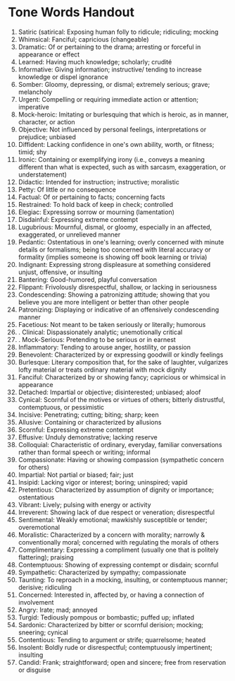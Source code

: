 # Tone Words Handout

1. Satiric (satirical: Exposing human folly to ridicule; ridiculing; mocking 
2. Whimsical: Fanciful; capricious (changeable) 
3. Dramatic: Of or pertaining to the drama; arresting or forceful in appearance or effect 
4. Learned: Having much knowledge; scholarly; crudité 
5. Informative: Giving information; instructive/ tending to increase knowledge or dispel ignorance
6. Somber: Gloomy, depressing, or dismal; extremely serious; grave; melancholy 
7. Urgent: Compelling or requiring immediate action or attention; imperative 
8. Mock-heroic: Imitating or burlesquing that which is heroic, as in manner, character, or action
9. Objective: Not influenced by personal feelings, interpretations or prejudice; unbiased
10. Diffident: Lacking confidence in one's own ability, worth, or fitness; timid; shy
11. Ironic: Containing or exemplifying irony (i.e., conveys a meaning different than what is expected, such as with sarcasm, exaggeration, or understatement)
12. Didactic: Intended for instruction; instructive; moralistic
13. Petty: Of little or no consequence
14. Factual: Of or pertaining to facts; concerning facts
15. Restrained: To hold back of keep in check; controlled
16. Elegiac: Expressing sorrow or mourning (lamentation)
17. Disdainful: Expressing extreme contempt
18. Lugubrious: Mournful, dismal, or gloomy, especially in an affected, exaggerated, or unrelieved manner
19. Pedantic: Ostentatious in one's learning; overly concerned with minute details or formalisms; being too concerned with literal accuracy or formality (implies someone is showing off book learning or trivia)
20. Indignant: Expressing strong displeasure at something considered unjust, offensive, or insulting
21. Bantering: Good-humored, playful conversation
22. Flippant: Frivolously disrespectful, shallow, or lacking in seriousness
23. Condescending: Showing a patronizing attitude; showing that you believe you are more intelligent or better than other people
24. Patronizing: Displaying or indicative of an offensively condescending manner
25. Facetious: Not meant to be taken seriously or literally; humorous
26. . Clinical: Dispassionately analytic; unemotionally critical
27. . Mock-Serious: Pretending to be serious or in earnest
28. Inflammatory: Tending to arouse anger, hostility, or passion
29. Benevolent: Characterized by or expressing goodwill or kindly feelings
30. Burlesque: Literary composition that, for the sake of laughter, vulgarizes lofty material or treats ordinary material with mock dignity
31. Fanciful: Characterized by or showing fancy; capricious or whimsical in appearance
32. Detached: Impartial or objective; disinterested; unbiased; aloof
33. Cynical: Scornful of the motives or virtues of others; bitterly distrustful, contemptuous, or pessimistic
34. Incisive: Penetrating; cutting; biting; sharp; keen
35. Allusive: Containing or characterized by allusions
36. Scornful: Expressing extreme contempt
37. Effusive: Unduly demonstrative; lacking reserve
38. Colloquial: Characteristic of ordinary, everyday, familiar conversations rather than formal speech or writing; informal
39. Compassionate: Having or showing compassion (sympathetic concern for others)
40. Impartial: Not partial or biased; fair; just
41. Insipid: Lacking vigor or interest; boring; uninspired; vapid
42. Pretentious: Characterized by assumption of dignity or importance; ostentatious
43. Vibrant: Lively; pulsing with energy or activity
44. Irreverent: Showing lack of due respect or veneration; disrespectful
45. Sentimental: Weakly emotional; mawkishly susceptible or tender; overemotional
46. Moralistic: Characterized by a concern with morality; narrowly & conventionally moral; concerned with regulating the morals of others
47. Complimentary: Expressing a compliment (usually one that is politely flattering); praising
48. Contemptuous: Showing of expressing contempt or disdain; scornful
49. Sympathetic: Characterized by sympathy; compassionate
50. Taunting: To reproach in a mocking, insulting, or contemptuous manner; derisive; ridiculing
51. Concerned: Interested in, affected by, or having a connection of involvement
52. Angry: Irate; mad; annoyed
53. Turgid: Tediously pompous or bombastic; puffed up; inflated
54. Sardonic: Characterized by bitter or scornful derision; mocking; sneering; cynical
55. Contentious: Tending to argument or strife; quarrelsome; heated
56. Insolent: Boldly rude or disrespectful; contemptuously impertinent; insulting
57. Candid: Frank; straightforward; open and sincere; free from reservation or disguise